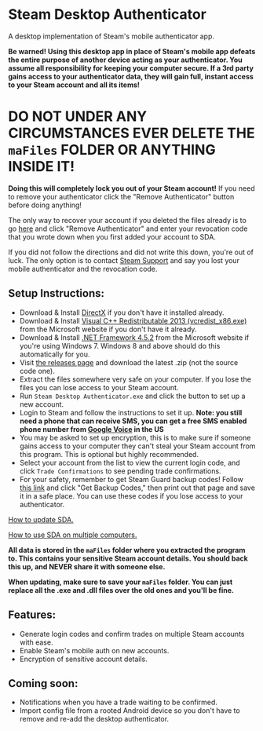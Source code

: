 # Steam Desktop Authenticator
A desktop implementation of Steam's mobile authenticator app.

**Be warned! Using this desktop app in place of Steam's mobile app defeats the entire purpose of another device acting as your authenticator. You assume all responsibility for keeping your computer secure. If a 3rd party gains access to your authenticator data, they will gain full, instant access to your Steam account and all its items!**

# DO NOT UNDER ANY CIRCUMSTANCES EVER DELETE THE `maFiles` FOLDER OR ANYTHING INSIDE IT!

**Doing this will completely lock you out of your Steam account!** If you need to remove your authenticator click the "Remove Authenticator" button before doing anything!

The only way to recover your account if you deleted the files already is to go [here](https://store.steampowered.com/twofactor/manage) and click "Remove Authenticator" and enter your revocation code that you wrote down when you first added your account to SDA.

If you did not follow the directions and did not write this down, you're out of luck. The only option is to contact [Steam Support](https://support.steampowered.com/) and say you lost your mobile authenticator and the revocation code.

## Setup Instructions:
- Download & Install [DirectX](https://support.microsoft.com/en-us/kb/179113) if you don't have it installed already.
- Download & Install [Visual C++ Redistributable 2013 (vcredist_x86.exe)](https://www.microsoft.com/en-us/download/details.aspx?id=40784) from the Microsoft website if you don't have it already.
- Download & Install [.NET Framework 4.5.2](http://go.microsoft.com/fwlink/?LinkId=397707) from the Microsoft website if you're using Windows 7. Windows 8 and above should do this automatically for you.
- Visit [the releases page](https://github.com/Jessecar96/SteamDesktopAuthenticator/releases) and download the latest .zip (not the source code one).
- Extract the files somewhere very safe on your computer. If you lose the files you can lose access to your Steam account.
- Run `Steam Desktop Authenticator.exe` and click the button to set up a new account.
- Login to Steam and follow the instructions to set it up. **Note: you still need a phone that can receive SMS, you can get a free SMS enabled phone number from [Google Voice](https://www.google.com/voice) in the US**
- You may be asked to set up encryption, this is to make sure if someone gains access to your computer they can't steal your Steam account from this program. This is optional but highly recommended.
- Select your account from the list to view the current login code, and click `Trade Confirmations` to see pending trade confirmations.
- For your safety, remember to get Steam Guard backup codes! Follow [this link](https://store.steampowered.com/twofactor/manage) and click "Get Backup Codes," then print out that page and save it in a safe place. You can use these codes if you lose access to your authenticator.

[How to update SDA.](https://github.com/Jessecar96/SteamDesktopAuthenticator/wiki/Updating)

[How to use SDA on multiple computers.](https://github.com/Jessecar96/SteamDesktopAuthenticator/wiki/Using-SDA-on-multiple-computers)


**All data is stored in the `maFiles` folder where you extracted the program to. This contains your sensitive Steam account details. You should back this up, and NEVER share it with someone else.**

**When updating, make sure to save your `maFiles` folder. You can just replace all the .exe and .dll files over the old ones and you'll be fine.**

## Features:
- Generate login codes and confirm trades on multiple Steam accounts with ease.
- Enable Steam's mobile auth on new accounts.
- Encryption of sensitive account details.

## Coming soon:
- Notifications when you have a trade waiting to be confirmed.
- Import config file from a rooted Android device so you don't have to remove and re-add the desktop authenticator.
